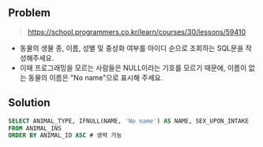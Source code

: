 ## Problem

> https://school.programmers.co.kr/learn/courses/30/lessons/59410
* 동물의 생물 종, 이름, 성별 및 중성화 여부를 아이디 순으로 조회하는 SQL문을 작성해주세요.
* 이때 프로그래밍을 모르는 사람들은 NULL이라는 기호를 모르기 때문에, 이름이 없는 동물의 이름은 "No name"으로 표시해 주세요.

## Solution

```sql
SELECT ANIMAL_TYPE, IFNULL(NAME, 'No name') AS NAME, SEX_UPON_INTAKE		
FROM ANIMAL_INS
ORDER BY ANIMAL_ID ASC # 생략 가능
```
